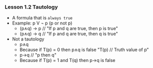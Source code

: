 ### Lesson 1.2 Tautology

- A formula that is `always true`
- Example: p V ¬ p (p or not p)
  - (p∧q) -> p // "If p and q are true, then p is true"
  - (p∧q) -> q // "If p and q are true, then q is true"
- Not a tautology
  - p∧q
  - Because if T(p) = 0 then p∧q is false
    "T(p) // Truth value of p"
  - p->q // "p then q"
  - Because if T(p) = 1 and T(q) then p->q is false
